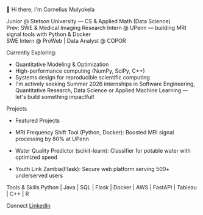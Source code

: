 👋 Hi there, I'm Cornelius Mulyokela

Junior @ Stetson University — CS & Applied Math (Data Science)  
Prev: SWE & Medical Imaging Research Intern @ UPenn — building MRI signal tools with Python & Docker  
SWE Intern @ ProWeb | Data Analyst @ COPOR

Currently Exploring:

- Quantitative Modeling & Optimization
- High-performance computing (NumPy, SciPy, C++)
- Systems design for reproducible scientific computing
-  I'm actively seeking Summer 2026 internships in Software Engineering, Quantitative Research, Data Science or Applied Machine Learning — let's build something impactful!

 Projects
- Featured Projects

- MRI Frequency Shift Tool (Python, Docker): Boosted MRI signal processing by 80% at UPenn  
- Water Quality Predictor (scikit-learn): Classifier for potable water with optimized speed  
- Youth Link Zambia(Flask): Secure web platform serving 500+ underserved users

Tools & Skills
Python | Java | SQL | Flask | Docker | AWS | FastAPI | Tableau | C++ | R

Connect
[LinkedIn]( linkedin.com/in/cornelius-mulyokela) 
